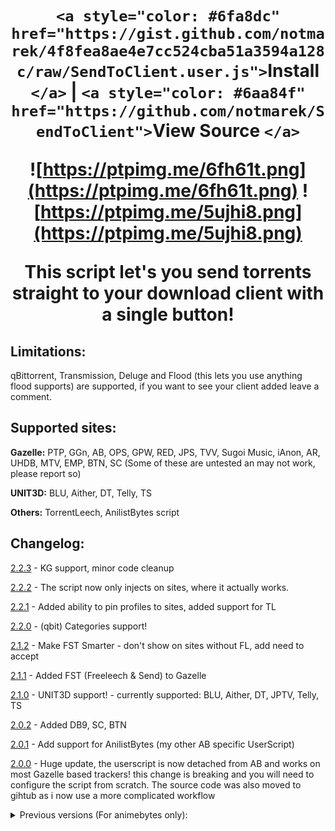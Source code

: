 <h1 align="center">

`<a style="color: #6fa8dc" href="https://gist.github.com/notmarek/4f8fea8ae4e7cc524cba51a3594a128c/raw/SendToClient.user.js">`Install `</a>` | `<a style="color: #6aa84f" href="https://github.com/notmarek/SendToClient">`View Source `</a>`

![https://ptpimg.me/6fh61t.png](https://ptpimg.me/6fh61t.png)
![https://ptpimg.me/5ujhi8.png](https://ptpimg.me/5ujhi8.png)

This script let's you send torrents straight to your download client with a single button!

</h1>

## **Limitations:**

qBittorrent, Transmission,  Deluge and Flood (this lets you use anything flood supports) are supported, if you want to see your client added leave a comment.

## **Supported sites:**

**Gazelle:** PTP, GGn, AB, OPS, GPW, RED, JPS, TVV, Sugoi Music, iAnon, AR, UHDB, MTV, EMP, BTN, SC (Some of these are untested an may not work, please report so)

**UNIT3D:** BLU, Aither, DT, Telly, TS

**Others:** TorrentLeech, AnilistBytes script

## **Changelog:**

[2.2.3](https://gist.github.com/notmarek/4f8fea8ae4e7cc524cba51a3594a128c/raw/5bfd7a3a42a8faa64b9632671c500fc6995486e0/SendToClient.user.js) - KG support, minor code cleanup

[2.2.2](https://gist.github.com/notmarek/4f8fea8ae4e7cc524cba51a3594a128c/raw/3507cc15889ad03402ec3d113e302267a2ed04f8/SendToClient.user.js) - The script now only injects on sites, where it actually works.

[2.2.1](https://gist.github.com/notmarek/4f8fea8ae4e7cc524cba51a3594a128c/raw/79dc5d28acee6fc075954c86aee3f721a1e1d93a/SendToClient.user.js) - Added ability to pin profiles to sites, added support for TL

[2.2.0](https://gist.github.com/notmarek/4f8fea8ae4e7cc524cba51a3594a128c/raw/b9ecedd78f75f5b85c5dbeb7949d5d119cb68c30/SendToClient.user.js) - (qbit) Categories support!

[2.1.2](https://gist.github.com/notmarek/4f8fea8ae4e7cc524cba51a3594a128c/raw/6fd7299728af356b95782f62bc05d5ef7be3be4b/SendToClient.user.js) - Make FST  Smarter - don't show on sites without FL, add need to accept

[2.1.1](https://gist.github.com/notmarek/4f8fea8ae4e7cc524cba51a3594a128c/raw/5f77d26a1681dfc451086276aeaea8f16099527c/SendToClient.user.js) -  Added FST (Freeleech & Send) to Gazelle

[2.1.0](https://gist.github.com/notmarek/4f8fea8ae4e7cc524cba51a3594a128c/raw/7493fe573fbb08b05986b370479c42f21914023f/SendToClient.user.js) - UNIT3D support! - currently supported: BLU, Aither, DT, JPTV, Telly, TS

[2.0.2](https://gist.github.com/notmarek/4f8fea8ae4e7cc524cba51a3594a128c/raw/c5af7a9f65470e1d4dcaccf8b011f4b13d306e77/SendToClient.user.js) - Added DB9, SC, BTN

[2.0.1](https://gist.github.com/notmarek/4f8fea8ae4e7cc524cba51a3594a128c/raw/b64fc7adfc1ff805d47680538cc333196e3ccf9b/SendToClient.user.js) - Add support for AnilistBytes (my other AB specific UserScript)

[2.0.0](https://gist.github.com/notmarek/4f8fea8ae4e7cc524cba51a3594a128c/raw/83645715e62a99588c12baa6831de0589d3f8a89/SendToClient.user.js) - Huge update, the userscript is now detached from AB and works on most Gazelle based trackers! this change is breaking and you will need to configure the script from scratch. The source code was also moved to gihtub as i now use a more complicated workflow

<details>
  <summary>Previous versions (For animebytes only):</summary>

[1.4.3](https://gist.github.com/notmarek/4f8fea8ae4e7cc524cba51a3594a128c/raw/3c28507528cd01797abe5ed7db1c36dfc74ec03e/SendToClient.user.js) - fixed fixed an issue on OPS

[1.4.2](https://gist.github.com/notmarek/4f8fea8ae4e7cc524cba51a3594a128c/raw/2c8cd162170372618d5bfc64d4ed4f943443b28d/SendToClient.user.js) - fixed an issue on OPS

[1.4.1](https://gist.github.com/notmarek/4f8fea8ae4e7cc524cba51a3594a128c/raw/5f328456d61002f0ed3f5dc98a80ad23aa92e68a/SendToClient.user.js) - Added support for multiple other trackers, settings still reside here for now

[1.4](https://gist.github.com/notmarek/4f8fea8ae4e7cc524cba51a3594a128c/raw/67b71f84fdfc0a441f6987d87222e0fe8cd0fdb2/SendToClient.user.js) - Added support for Deluge

[1.3](https://gist.github.com/notmarek/4f8fea8ae4e7cc524cba51a3594a128c/raw/5ab94412d34b35a09effe1d101b55f9025a77453/SendToClient.user.js) - Added support for Flood

[1.2](https://gist.github.com/notmarek/4f8fea8ae4e7cc524cba51a3594a128c/raw/13e746d012af9f4231f55c19273a8e83aebb3dcb/SendToClient.user.js) - Added transmission support he script now let's specify the save path

[1.1](https://gist.github.com/notmarek/4f8fea8ae4e7cc524cba51a3594a128c/raw/7e302e52ba046354a462ab0009a4cfa5e36191a3/SendToClient.user.js) - Hotfix for compatibility with AnilistBytes

[1.0](https://gist.github.com/notmarek/4f8fea8ae4e7cc524cba51a3594a128c/raw/2d1288fae418dc7f0409fb439f7c62ca3c43d1d8/SendToClient.user.js) - Original release

</details>

